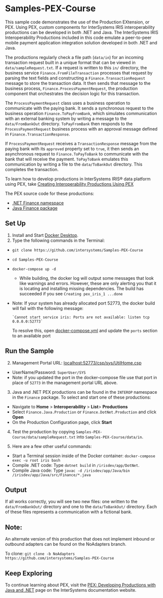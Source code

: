 # Samples-PEX-Course
This sample code demonstrates the use of the Production EXtension, or PEX. Using PEX, custom components for InterSystems IRIS interoperability productions can be developed in both .NET and Java. The InterSystems IRIS Interoperability Productions included in this code emulate a peer-to-peer mobile payment application integration solution developed in both .NET and Java. 

The productions regularly check a file path (`data/in`) for an incoming transaction request built in a unique format that can be viewed in `data/sampleRequest.txt`. If a request is written to this `in/` directory, the business service `Finance.FromFileTransaction` processes that request by parsing the text fields and constructing a `Finance.TransactionRequest` message to store the transaction data.  It then sends that message to the business process, `Finance.ProcessPaymentRequest`, the production component that orchestrates the decision logic for this transaction. 

The `ProcessPaymentRequest` class uses a business operation to communicate with the paying bank. It sends a synchronous request to the business operation `Finance.ToPayFromBank`, which simulates communication with an external banking system by writing a message to the `data/FromBankOut` directory. `ToPayFromBank` then responds to the `ProcessPaymentRequest` business process with an approval message defined in `Finance.TransactionResponse`. 

If `ProcessPaymentRequest` receives a `TransactionResponse` message from the paying bank with its `approved` property set to `true`, it then sends an asynchronous request to `Finance.ToPayToBank` to communicate with the bank that will receive the payment. `ToPayToBank` emulates this communication by writing a file to the `data/ToBankOut` directory. This completes the transaction.

To learn how to develop productions in InterSystems IRIS® data platform using PEX, take [Creating Interoperability Productions Using PEX](https://learning.intersystems.com/course/view.php?name=PEXInteroperabilityProductions)

The PEX source code for these productions:
* [.NET Finance namespace](/DotNet/Finance/)
* [Java Finance package](/Java/src/Finance/)
## Set Up
1. Install and Start [Docker Desktop](https://www.docker.com/products/docker-desktop).
2. Type the following commands in the Terminal: 
  * `git clone https://github.com/intersystems/Samples-PEX-Course`
  * `cd Samples-PEX-Course`
  * `docker-compose up -d`
    * While building, the docker log will output some messages that look like warnings and errors. However, these are only alerting you that it is locating and installing missing dependencies. The build has succeeded if you see
     `Creating pex_iris_1 ...done`

  * Note: If your system has already allocated port 52773, the docker build will fail with the following message:

        `Cannot start service iris: Ports are not available: listen tcp 0.0.0.0:52773`
      To resolve this, open [docker-compose.yml](docker-compose.yml) and update the `ports` section to an available port
     
 
## Run the Sample
2. Management Portal URL: [localhost:52773/csp/sys/UtilHome.csp](localhost:52773/csp/sys/UtilHome.csp)
  * UserName/Password: `SuperUser/SYS`
  * Note: if you updated the port in the docker-compose file use that port in place of `52773` in the management portal URL above.
3. Java and .NET PEX productions can be found in the `INTEROP` namespace in the `Finance` package. To select and start one of these productions:
  *  Navigate to **Home** > **Interoperability** > **List**> **Productions**
  *  Select `Finance.Java.Production` or  `Finance.DotNet.Production` and click **Open**
  *  On the Production Configuration page, click **Start**

4. Test the production by copying `Samples-PEX-Course/data/sampleRequest.txt` into `Samples-PEX-Course/data/in`. 

5. Here are a few other useful commands:
  * Start a Terminal session inside of the Docker container: `docker-compose exec -u root iris bash`
  * Compile .NET code: Type `dotnet build` in `/irisdev/app/DotNet`. 
  * Compile Java code: Type `javac -d /irisdev/app/Java/bin /irisdev/app/Java/src/Finance/*.java`

  
## Output
If all works correctly, you will see two new files: one written to the `data/FromBankOut/` directory and one to the `data/ToBankOut/` directory. Each of these files represents a communication with a fictional bank. 

## Note: 
   An alternate version of this production that does not implement inbound or outbound adapters can be found on the NoAdapters branch.
   
   To clone: `git clone -b NoAdapters https://github.com/intersystems/Samples-PEX-Course`

## Keep Exploring
To continue learning about PEX, visit the [PEX: Developing Productions with Java and .NET](https://docs.intersystems.com/irislatest/csp/docbook/DocBook.UI.Page.cls?KEY=EPEX) page on the InterSystems documentation website.

